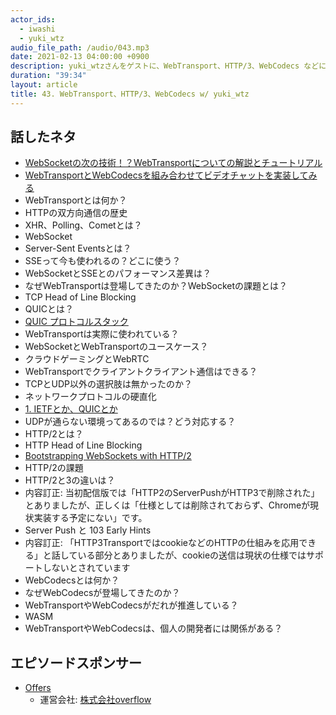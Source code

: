 ```yaml
---
actor_ids:
  - iwashi
  - yuki_wtz
audio_file_path: /audio/043.mp3
date: 2021-02-13 04:00:00 +0900
description: yuki_wtzさんをゲストに、WebTransport、HTTP/3、WebCodecs などについて語っていただいたエピソードです。
duration: "39:34"
layout: article
title: 43. WebTransport、HTTP/3、WebCodecs w/ yuki_wtz
---
```


## 話したネタ

- [WebSocketの次の技術！？WebTransportについての解説とチュートリアル](https://qiita.com/yuki_uchida/items/d9de148bb2ee418563cf)
- [WebTransportとWebCodecsを組み合わせてビデオチャットを実装してみる](https://qiita.com/yuki_uchida/items/b177ec07ac0379950e58)
- WebTransportとは何か？
- HTTPの双方向通信の歴史
- XHR、Polling、Cometとは？
- WebSocket
- Server-Sent Eventsとは？
- SSEって今も使われるの？どこに使う？
- WebSocketとSSEとのパフォーマンス差異は？
- なぜWebTransportは登場してきたのか？WebSocketの課題とは？
- TCP Head of Line Blocking
- QUICとは？
- [QUIC プロトコルスタック](https://datatracker.ietf.org/meeting/98/materials/slides-98-edu-sessf-quic-tutorial/)
- WebTransportは実際に使われている？
- WebSocketとWebTransportのユースケース？
- クラウドゲーミングとWebRTC
- WebTransportでクライアントクライアント通信はできる？
- TCPとUDP以外の選択肢は無かったのか？
- ネットワークプロトコルの硬直化
- [1. IETFとか、QUICとか](https://fukabori.fm/episode/1)
- UDPが通らない環境ってあるのでは？どう対応する？
- HTTP/2とは？
- HTTP Head of Line Blocking
- [Bootstrapping WebSockets with HTTP/2](https://tools.ietf.org/html/draft-ietf-httpbis-h2-websockets-00)
- HTTP/2の課題
- HTTP/2と3の違いは？
- 内容訂正: 当初配信版では「HTTP2のServerPushがHTTP3で削除された」とありましたが、正しくは「仕様としては削除されておらず、Chromeが現状実装する予定にない」です。
- Server Push と 103 Early Hints
- 内容訂正: 「HTTP3TransportではcookieなどのHTTPの仕組みを応用できる」と話している部分とありましたが、cookieの送信は現状の仕様ではサポートしないとされています
- WebCodecsとは何か？
- なぜWebCodecsが登場してきたのか？
- WebTransportやWebCodecsがだれが推進している？
- WASM
- WebTransportやWebCodecsは、個人の開発者には関係がある？

## エピソードスポンサー

- [Offers](https://offers.jp/) 
  -  運営会社: [株式会社overflow](https://overflow.co.jp/)
